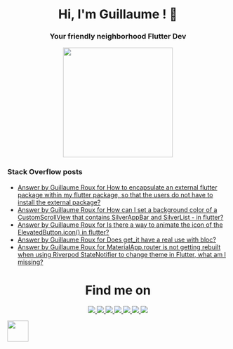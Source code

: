 <h1 align="center">Hi, I'm Guillaume ! 💙</h1>
<h3 align="center">Your friendly neighborhood Flutter Dev</h3>

<p align="center">
 <a>
  <a href="https://stackoverflow.com/users/9942346/testeur-maniak">
   <img height="250em" src="https://github-readme-stackoverflow.vercel.app/?userID=9942346&theme=dark" />
  </a>
 </a>
</p>

### Stack Overflow posts

<!-- STACKOVERFLOW:START -->
- [Answer by Guillaume Roux for How to encapsulate an external flutter package within my flutter package, so that the users do not have to install the external package?](https://stackoverflow.com/questions/77472197/how-to-encapsulate-an-external-flutter-package-within-my-flutter-package-so-tha/77472223#77472223)
- [Answer by Guillaume Roux for How can I set a background color of a CustomScrollView that contains SilverAppBar and SilverList - in flutter?](https://stackoverflow.com/questions/77283529/how-can-i-set-a-background-color-of-a-customscrollview-that-contains-silverappba/77288744#77288744)
- [Answer by Guillaume Roux for Is there a way to animate the icon of the ElevatedButton.icon&lpar;&rpar; in flutter?](https://stackoverflow.com/questions/77279588/is-there-a-way-to-animate-the-icon-of-the-elevatedbutton-icon-in-flutter/77286629#77286629)
- [Answer by Guillaume Roux for Does get_it have a real use with bloc?](https://stackoverflow.com/questions/77284239/does-get-it-have-a-real-use-with-bloc/77286453#77286453)
- [Answer by Guillaume Roux for MaterialApp.router is not getting rebuilt when using Riverpod StateNotifier to change theme in Flutter, what am I missing?](https://stackoverflow.com/questions/76660272/materialapp-router-is-not-getting-rebuilt-when-using-riverpod-statenotifier-to-c/76660746#76660746)
<!-- STACKOVERFLOW:END -->

<h1 align="center">Find me on</h1>

<p align="center">
 <a href="https://twitter.com/TesteurManiak">
  <img src="https://img.shields.io/badge/Twitter-1DA1F2?style=for-the-badge&logo=twitter&logoColor=white"/>
 </a>
 <a href="https://www.linkedin.com/in/guillaume2-roux/">
  <img src="https://img.shields.io/badge/linkedin%20-%230077B5.svg?&style=for-the-badge&logo=linkedin&logoColor=white"/>
 </a>
 <a href="https://stackoverflow.com/users/9942346/guillaume-roux">
  <img src="https://img.shields.io/badge/Stack_Overflow-FE7A16?style=for-the-badge&logo=stack-overflow&logoColor=white"/>
 </a>
 <a href="https://medium.com/@rouxguillaume">
  <img src="https://img.shields.io/badge/Medium-12100E?style=for-the-badge&logo=medium&logoColor=white"/>
 </a>
 <a href="https://gitlab.com/G_Roux">
  <img src="https://img.shields.io/badge/gitlab%20-%23181717.svg?&style=for-the-badge&logo=gitlab&logoColor=white"/>
 </a>
 <a href="https://github.com/TesteurManiak">
  <img src="https://img.shields.io/badge/github%20-%23121011.svg?&style=for-the-badge&logo=github&logoColor=white"/>
 </a>
 <a href="https://www.reddit.com/user/TesteurManiak">
  <img src="https://img.shields.io/badge/Reddit-FF4500?style=for-the-badge&logo=reddit&logoColor=white"/>
 </a>
</p>

<p>
 <a href="https://www.buymeacoffee.com/guillaumeroux">
  <img src="https://raw.githubusercontent.com/onimur/.github/master/.resources/support-buy-coffee.png" height="48px"/>
 </a>
</p>
